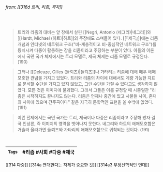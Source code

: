 
###### from: [[316d 트리, 리좀, 격자]]

<br/>

>트리와 리좀의 대비는 앞 장에서 살핀 [[Negri, Antonio (네그리)|네그리]]와 [[Hardt, Michael (하트)|하트]]의 주장에도 스며들어 있다. [[『제국』]]에는 리좀 개념과 인터넷의 네트워크 구조("비-계층적이고 비-중심적인 네트워크 구조")를 등치시켜 다중이 활동하는 장을 리좀이라고 주장하는 부분이 있다. 이들의 이론에서 국민 국가 체제에서는 트리 모델로, 제국 체제는 리좀 모델로 규정된다. (190)
 
>그러나 [[Deleuze, Gilles (들뢰즈)|들뢰즈]]나 가타리는 리좀에 대해 매우 애매모호한 관념을 가지고 있었다. 트리와 리좀의 차이에 대해서도 계량 가능한 지표로 분석할 수단을 가지고 있지 않았고, 그런 수단을 가질 수 있다고도 생각하지 않았다. 모든 것은 이미지에 불과했다. 그래서 그들은 이를 규정할 때 시종일관 "리좀은 시작하지도 끝나지도 않는다. 리좀은 언제나 중간에 있고 사물들 사이, 존재의 사이에 있으며 간주곡이다" 같은 지극히 문학적인 표현을 쓸 수밖에 없었다. (191)

>이런 전제에서는 국민 국가는 트리, 제국이나 다중은 리좀이라고 주장해 봤자 결국 인상론, 즉 이미지의 영역을 벗어나지 못한다. 네그리와 하트의 애매모호함은 거슬러 올라가면 들뢰즈와 가타리의 애매모호함으로 귀착되는 것이다. (191)

<br/>

| <small> Tags </small> | #리좀 #사회 #다중 #제국  |
| --- | --- |

[[314 다중]]
[[314a 연대한다는 자체가 중요한 것]]
[[314a3 부정신학적인 연대]]